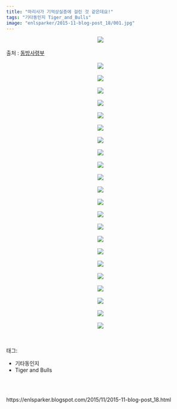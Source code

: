 ```yaml
---
title: "마리사가 기억상실증에 걸린 것 같은데요!"
tags: "기타동인지 Tiger_and_Bulls"
image: "enlsparker/2015-11-blog-post_18/001.jpg"
---
```

<div class="article">
<div class="post-body entry-content" id="post-body-2706142499559938445" itemprop="description articleBody">
<div class="separator" style="clear: both; text-align: center;">
<img src="{{ site.nasurl }}/enlsparker/2015-11-blog-post_18/001.jpg"/></div>
<a name="more"></a><br/>
출처 : <a href="http://cafe.naver.com/touhouheadquarters">동방사령부</a><br/>
<br/>
<div class="separator" style="clear: both; text-align: center;">
<img src="{{ site.nasurl }}/enlsparker/2015-11-blog-post_18/002.jpg"/></div>
<br/>
<div class="separator" style="clear: both; text-align: center;">
<img src="{{ site.nasurl }}/enlsparker/2015-11-blog-post_18/003.jpg"/></div>
<br/>
<div class="separator" style="clear: both; text-align: center;">
<img src="{{ site.nasurl }}/enlsparker/2015-11-blog-post_18/004.jpg"/></div>
<br/>
<div class="separator" style="clear: both; text-align: center;">
<img src="{{ site.nasurl }}/enlsparker/2015-11-blog-post_18/005.jpg"/></div>
<br/>
<div class="separator" style="clear: both; text-align: center;">
<img src="{{ site.nasurl }}/enlsparker/2015-11-blog-post_18/006.jpg"/></div>
<br/>
<div class="separator" style="clear: both; text-align: center;">
<img src="{{ site.nasurl }}/enlsparker/2015-11-blog-post_18/007.jpg"/></div>
<br/>
<div class="separator" style="clear: both; text-align: center;">
<img src="{{ site.nasurl }}/enlsparker/2015-11-blog-post_18/008.jpg"/></div>
<br/>
<div class="separator" style="clear: both; text-align: center;">
<img src="{{ site.nasurl }}/enlsparker/2015-11-blog-post_18/009.jpg"/></div>
<br/>
<div class="separator" style="clear: both; text-align: center;">
<img src="{{ site.nasurl }}/enlsparker/2015-11-blog-post_18/010.jpg"/></div>
<br/>
<div class="separator" style="clear: both; text-align: center;">
<img src="{{ site.nasurl }}/enlsparker/2015-11-blog-post_18/011.jpg"/></div>
<br/>
<div class="separator" style="clear: both; text-align: center;">
<img src="{{ site.nasurl }}/enlsparker/2015-11-blog-post_18/012.jpg"/></div>
<br/>
<div class="separator" style="clear: both; text-align: center;">
<img src="{{ site.nasurl }}/enlsparker/2015-11-blog-post_18/013.jpg"/></div>
<br/>
<div class="separator" style="clear: both; text-align: center;">
<img src="{{ site.nasurl }}/enlsparker/2015-11-blog-post_18/014.jpg"/></div>
<br/>
<div class="separator" style="clear: both; text-align: center;">
<img src="{{ site.nasurl }}/enlsparker/2015-11-blog-post_18/015.jpg"/></div>
<br/>
<div class="separator" style="clear: both; text-align: center;">
<img src="{{ site.nasurl }}/enlsparker/2015-11-blog-post_18/016.jpg"/></div>
<br/>
<div class="separator" style="clear: both; text-align: center;">
<img src="{{ site.nasurl }}/enlsparker/2015-11-blog-post_18/017.jpg"/></div>
<br/>
<div class="separator" style="clear: both; text-align: center;">
<img src="{{ site.nasurl }}/enlsparker/2015-11-blog-post_18/018.jpg"/></div>
<br/>
<div class="separator" style="clear: both; text-align: center;">
<img src="{{ site.nasurl }}/enlsparker/2015-11-blog-post_18/019.jpg"/></div>
<br/>
<div class="separator" style="clear: both; text-align: center;">
<img src="{{ site.nasurl }}/enlsparker/2015-11-blog-post_18/020.jpg"/></div>
<br/>
<div class="separator" style="clear: both; text-align: center;">
<img src="{{ site.nasurl }}/enlsparker/2015-11-blog-post_18/021.jpg"/></div>
<br/>
<div class="separator" style="clear: both; text-align: center;">
<img src="{{ site.nasurl }}/enlsparker/2015-11-blog-post_18/022.jpg"/></div>
<br/>
<div class="separator" style="clear: both; text-align: center;">
<img src="{{ site.nasurl }}/enlsparker/2015-11-blog-post_18/023.jpg"/></div>
<br/>
<div style="clear: both;"></div>
</div></div><br/>
<div class="tagTrail">
<p>태그: </p>
<ul>
<li>기타동인지</li>
<li>Tiger and Bulls</li>
</ul>
</div><br/>

<br/>
<p id="refer">https://enlsparker.blogspot.com/2015/11/2015-11-blog-post_18.html</p>
<br/>
